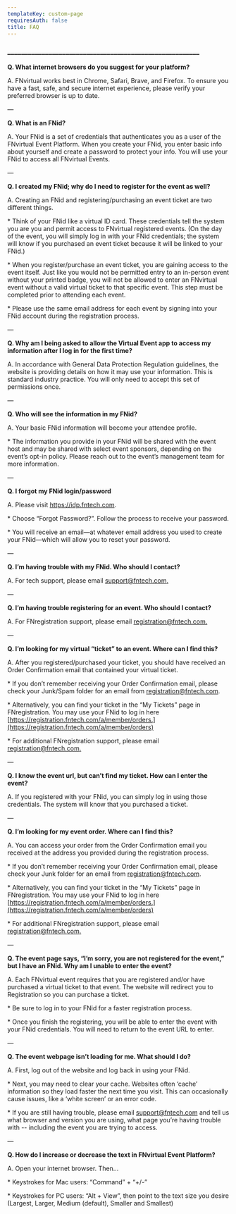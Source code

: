 ```yaml
---
templateKey: custom-page
requiresAuth: false
title: FAQ
---
```

### \_\_\_\_\_\_\_\_\_\_\_\_\_\_\_\_\_\_\_\_\_\_\_\_\_\_\_\_\_\_\_\_\_\_\_\_\_\_\_\_\_\_\_\_\_\_\_\_\_\_\_\_\_\_\_\_

**Q. What internet browsers do you suggest for your platform?**

A. FNvirtual works best in Chrome, Safari, Brave, and Firefox. To ensure you have a fast, safe, and secure internet experience, please verify your preferred browser is up to date.

—

**Q. What is an FNid?**

A. Your FNid is a set of credentials that authenticates you as a user of the FNvirtual Event Platform. When you create your FNid, you enter basic info about yourself and create a password to protect your info. You will use your FNid to access all FNvirtual Events.

—

**Q. I created my FNid; why do I need to register for the event as well?**

A. Creating an FNid and registering/purchasing an event ticket are two different things.

\* Think of your FNid like a virtual ID card. These credentials tell the system you are you and permit access to FNvirtual registered events. (On the day of the event, you will simply log in with your FNid credentials; the system will know if you purchased an event ticket because it will be linked to your FNid.)

\* When you register/purchase an event ticket, you are gaining access to the event itself. Just like you would not be permitted entry to an in-person event without your printed badge, you will not be allowed to enter an FNvirtual event without a valid virtual ticket to that specific event. This step must be completed prior to attending each event.

\* Please use the same email address for each event by signing into your FNid account during the registration process.

—

**Q. Why am I being asked to allow the Virtual Event app to access my information after I log in for the first time?**

A. In accordance with General Data Protection Regulation guidelines, the website is providing details on how it may use your information. This is standard industry practice. You will only need to accept this set of permissions once.

—

**Q. Who will see the information in my FNid?**

A. Your basic FNid information will become your attendee profile.

\* The information you provide in your FNid will be shared with the event host and may be shared with select event sponsors, depending on the event’s opt-in policy. Please reach out to the event’s management team for more information.

—

**Q. I forgot my FNid login/password**

A. Please visit <https://idp.fntech.com>.

\* Choose “Forgot Password?”. Follow the process to receive your password.

\* You will receive an email—at whatever email address you used to create your FNid—which will allow you to reset your password.

—

**Q. I’m having trouble with my FNid. Who should I contact?**

A. For tech support, please email [support@fntech.com.](mailto:support@fntech.com)

—

**Q. I’m having trouble registering for an event. Who should I contact?**

A. For FNregistration support, please email [registration@fntech.com.](mailto:registration@fntech.com)

—

**Q. I’m looking for my virtual “ticket” to an event. Where can I find this?**

A. After you registered/purchased your ticket, you should have received an Order Confirmation email that contained your virtual ticket.

\* If you don’t remember receiving your Order Confirmation email, please check your Junk/Spam folder for an email from registration@fntech.com.

\* Alternatively, you can find your ticket in the “My Tickets” page in FNregistration. You may use your FNid to log in here [https://registration.fntech.com/a/member/orders.](https://registration.fntech.com/a/member/orders)

\* For additional FNregistration support, please email [registration@fntech.com.](mailto:registration@fntech.com)

—

**Q. I know the event url, but can’t find my ticket. How can I enter the event?**

A. If you registered with your FNid, you can simply log in using those credentials. The system will know that you purchased a ticket.

—

**Q. I’m looking for my event order. Where can I find this?**

A. You can access your order from the Order Confirmation email you received at the address you provided during the registration process.

\* If you don’t remember receiving your Order Confirmation email, please check your Junk folder for an email from registration@fntech.com.

\* Alternatively, you can find your ticket in the “My Tickets” page in FNregistration. You may use your FNid to log in here [https://registration.fntech.com/a/member/orders.](https://registration.fntech.com/a/member/orders)

\* For additional FNregistration support, please email [registration@fntech.com.](mailto:registration@fntech.com)

—

**Q. The event page says, “I’m sorry, you are not registered for the event,” but I have an FNid. Why am I unable to enter the event?**

A. Each FNvirtual event requires that you are registered and/or have purchased a virtual ticket to that event. The website will redirect you to Registration so you can purchase a ticket.

\* Be sure to log in to your FNid for a faster registration process.

\* Once you finish the registering, you will be able to enter the event with your FNid credentials. You will need to return to the event URL to enter.

—

**Q. The event webpage isn’t loading for me. What should I do?**

A. First, log out of the website and log back in using your FNid.

\* Next, you may need to clear your cache. Websites often ‘cache’ information so they load faster the next time you visit. This can occasionally cause issues, like a ‘white screen’ or an error code.

\* If you are still having trouble, please email [support@fntech.com](mailto:support@fntech.com) and tell us what browser and version you are using, what page you’re having trouble with -- including the event you are trying to access.

—

**Q. How do I increase or decrease the text in FNvirtual Event Platform?**

A. Open your internet browser. Then…

\* Keystrokes for Mac users: “Command” + “+/-”

\* Keystrokes for PC users: “Alt + View”, then point to the text size you desire (Largest, Larger, Medium (default), Smaller and Smallest)

![]()